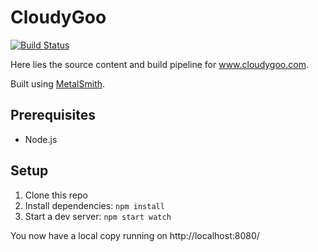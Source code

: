 # CloudyGoo

[![Build Status](https://travis-ci.org/ewandennis/cloudygoo.com.svg?branch=master)](https://travis-ci.org/ewandennis/cloudygoo.com)

Here lies the source content and build pipeline for www.cloudygoo.com.

Built using [MetalSmith](http://www.metalsmith.io/).

## Prerequisites

 - Node.js

## Setup

 1. Clone this repo
 1. Install dependencies: `npm install`
 1. Start a dev server: `npm start watch`

You now have a local copy running on http://localhost:8080/

